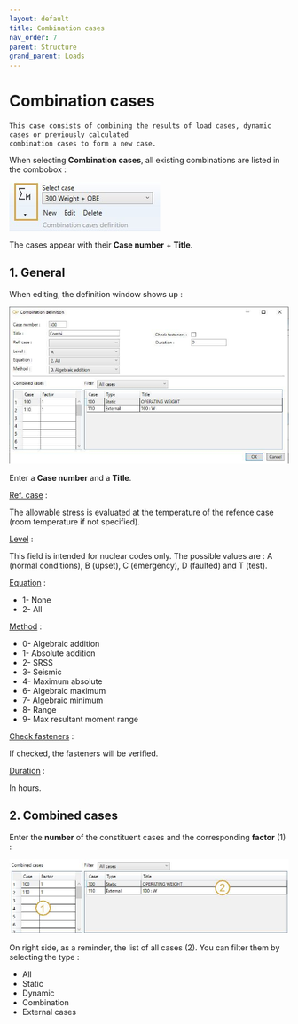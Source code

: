 ```yaml
---
layout: default
title: Combination cases
nav_order: 7
parent: Structure
grand_parent: Loads
---
```


# Combination cases

    This case consists of combining the results of load cases, dynamic cases or previously calculated
    combination cases to form a new case.

When selecting **Combination cases**, all existing combinations are listed in the combobox :

![Image](../../Images/Load24.jpg)

The cases appear with their **Case number** + **Title**.

## 1. General

When editing, the definition window shows up :

![Image](../../Images/SLoad24.jpg)

Enter a **Case number** and a **Title**.

<ins>Ref. case</ins> :

The allowable stress is evaluated at the temperature of the refence case (room temperature if not specified).


<ins>Level</ins> :

This field is intended for nuclear codes only. The possible values are : A (normal conditions), B (upset), C (emergency), D (faulted) and T (test). 

<ins>Equation</ins> :

- 1- None
- 2- All

<ins>Method</ins> :

- 0- Algebraic addition
- 1- Absolute addition
- 2- SRSS
- 3- Seismic
- 4- Maximum absolute
- 6- Algebraic maximum
- 7- Algebraic minimum
- 8- Range
- 9- Max resultant moment range

<ins>Check fasteners</ins> :

If checked, the fasteners will be verified.

<ins>Duration</ins> :

In hours.

## 2. Combined cases

Enter the **number** of the constituent cases and the corresponding **factor** (1) :

![Image](../../Images/SLoad25.jpg)

On right side, as a reminder, the list of all cases (2). You can filter them by selecting the type :

- All
- Static
- Dynamic
- Combination
- External cases
